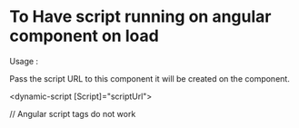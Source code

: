 # To Have script running on angular component on load 

Usage : 

Pass the script URL to this component it will be created on the component. 

<dynamic-script [Script]="scriptUrl"></dynamic-script> 

// Angular script tags do not work 
